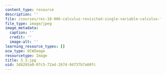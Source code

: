 ```yaml
---
content_type: resource
description: ''
file: /courses/res-18-006-calculus-revisited-single-variable-calculus-fall-2010/3db265a007c572ad267d94737b7a60fc_5_3.jpg
file_type: image/jpeg
image_metadata:
  caption: ''
  credit: ''
  image-alt: ''
learning_resource_types: []
ocw_type: OCWImage
resourcetype: Image
title: 5_3.jpg
uid: 3db265a0-07c5-72ad-267d-94737b7a60fc
---
```

